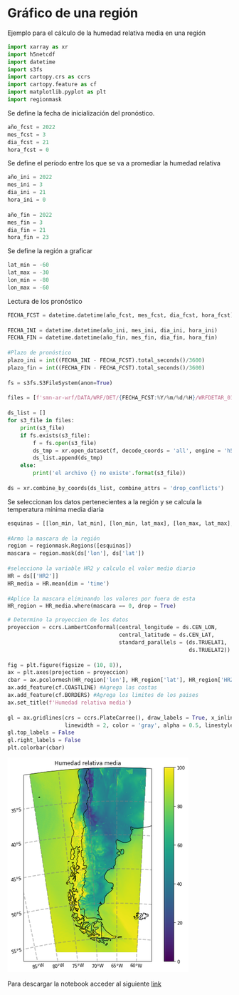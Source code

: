 # Gráfico de una región

Ejemplo para el cálculo de la humedad relativa media en una región


```python
import xarray as xr
import h5netcdf
import datetime
import s3fs
import cartopy.crs as ccrs
import cartopy.feature as cf
import matplotlib.pyplot as plt
import regionmask
```

Se define la fecha de inicialización del pronóstico.


```python
año_fcst = 2022
mes_fcst = 3
dia_fcst = 21
hora_fcst = 0
```

Se define el período entre los que se va a promediar la humedad relativa


```python
año_ini = 2022
mes_ini = 3
dia_ini = 21
hora_ini = 0

año_fin = 2022
mes_fin = 3
dia_fin = 21
hora_fin = 23
```

Se define la región a graficar


```python
lat_min = -60
lat_max = -30
lon_min = -80
lon_max = -60
```

Lectura de los pronóstico


```python
FECHA_FCST = datetime.datetime(año_fcst, mes_fcst, dia_fcst, hora_fcst)

FECHA_INI = datetime.datetime(año_ini, mes_ini, dia_ini, hora_ini)
FECHA_FIN = datetime.datetime(año_fin, mes_fin, dia_fin, hora_fin)

#Plazo de pronóstico
plazo_ini = int((FECHA_INI - FECHA_FCST).total_seconds()/3600)
plazo_fin = int((FECHA_FIN - FECHA_FCST).total_seconds()/3600)

fs = s3fs.S3FileSystem(anon=True)

files = [f'smn-ar-wrf/DATA/WRF/DET/{FECHA_FCST:%Y/%m/%d/%H}/WRFDETAR_01H_{FECHA_FCST:%Y%m%d_%H}_{plazo:03d}.nc' for plazo in range(plazo_ini, plazo_fin)]

ds_list = []
for s3_file in files:
    print(s3_file)
    if fs.exists(s3_file):
        f = fs.open(s3_file)
        ds_tmp = xr.open_dataset(f, decode_coords = 'all', engine = 'h5netcdf')
        ds_list.append(ds_tmp)
    else:
        print('el archivo {} no existe'.format(s3_file))

ds = xr.combine_by_coords(ds_list, combine_attrs = 'drop_conflicts')
```

Se seleccionan los datos pertenecientes a la región y se calcula la temperatura mínima media diaria


```python
esquinas = [[lon_min, lat_min], [lon_min, lat_max], [lon_max, lat_max], [lon_max, lat_min]]

#Armo la mascara de la región
region = regionmask.Regions([esquinas])
mascara = region.mask(ds['lon'], ds['lat'])

#selecciono la variable HR2 y calculo el valor medio diario
HR = ds[['HR2']]
HR_media = HR.mean(dim = 'time')

#Aplico la mascara eliminando los valores por fuera de esta
HR_region = HR_media.where(mascara == 0, drop = True)
```


```python
# Determino la proyeccion de los datos
proyeccion = ccrs.LambertConformal(central_longitude = ds.CEN_LON, 
                                   central_latitude = ds.CEN_LAT, 
                                   standard_parallels = (ds.TRUELAT1, 
                                                         ds.TRUELAT2))

fig = plt.figure(figsize = (10, 8)), 
ax = plt.axes(projection = proyeccion)
cbar = ax.pcolormesh(HR_region['lon'], HR_region['lat'], HR_region['HR2'], transform = ccrs.PlateCarree(), vmin = 0, vmax = 100)
ax.add_feature(cf.COASTLINE) #Agrega las costas
ax.add_feature(cf.BORDERS) #Agrega los limites de los paises
ax.set_title(f'Humedad relativa media')

gl = ax.gridlines(crs = ccrs.PlateCarree(), draw_labels = True, x_inline = False,
                  linewidth = 2, color = 'gray', alpha = 0.5, linestyle = '--')
gl.top_labels = False
gl.right_labels = False
plt.colorbar(cbar)
```

![png](../figuras/Region.png)

Para descargar la notebook acceder al siguiente [link](../notebooks/Region.ipynb)
    
